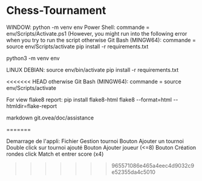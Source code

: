 # Chess-Tournament
WINDOW:
python -m venv env
Power Shell: commande = env/Scripts/Activate.ps1 (However, you might run into the following error when you try to run the script
otherwise Git Bash (MINGW64):
commande = source env/Scripts/activate
pip install -r requirements.txt


python3 -m venv env

LINUX DEBIAN:
source env/bin/activate
pip install -r requirements.txt    

<<<<<<< HEAD
otherwise Git Bash (MINGW64):
commande = source env/Scripts/activate

For view flake8 report:
pip install flake8-html
flake8 --format=html --htmldir=flake-report

markdown git.ovea/doc/assistance


=======


Demarrage de l'appli: Fichier
                      Gestion tournoi
                                     Bouton Ajouter un tournoi
                                            Double click sur tournoi ajouté
                                                                           Bouton Ajouter joueur (<=8)
                                                                                                      Bouton Création rondes
                                                                                                                            click Match et entrer score (x4)

                                                                                                                     
>>>>>>> 965571086e465a4eec4d9032c9e52355da4c5010
